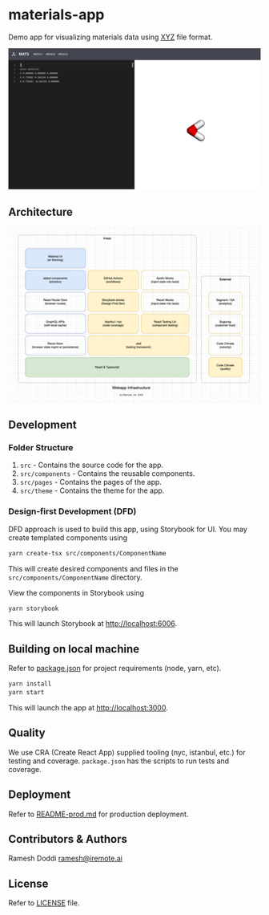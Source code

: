 # materials-app

Demo app for visualizing materials data using [XYZ](https://en.wikipedia.org/wiki/XYZ_file_format) file format.

![screenshot.png](docs/screenshot.png)

## Architecture

![webapp-infra.png](docs/webapp-infra.png)

## Development

### Folder Structure

1. `src` - Contains the source code for the app.
2. `src/components` - Contains the reusable components.
3. `src/pages` - Contains the pages of the app.
4. `src/theme` - Contains the theme for the app.

### Design-first Development (DFD)

DFD approach is used to build this app, using Storybook for UI.
You may create templated components using

```bash
yarn create-tsx src/components/ComponentName
```

This will create desired components and files in the `src/components/ComponentName` directory.

View the components in Storybook using

```bash
yarn storybook
```

This will launch Storybook at [http://localhost:6006](http://localhost:6006).

## Building on local machine

Refer to [package.json](./package.json) for project requirements (node, yarn, etc).

```bash
yarn install
yarn start
```

This will launch the app at [http://localhost:3000](http://localhost:3000).

## Quality

We use CRA (Create React App) supplied tooling (nyc, istanbul, etc.) for testing and coverage.
`package.json` has the scripts to run tests and coverage.

## Deployment

Refer to [README-prod.md](./README-prod.md) for production deployment.

## Contributors & Authors

Ramesh Doddi <ramesh@iremote.ai>

## License

Refer to [LICENSE](./LICENSE) file.
